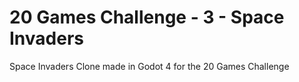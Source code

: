 # 20 Games Challenge - 3 - Space Invaders
Space Invaders Clone made in Godot 4 for the 20 Games Challenge
